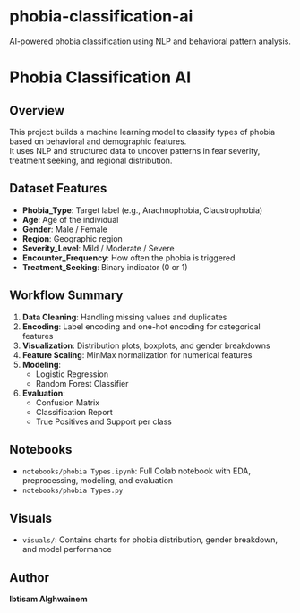 # phobia-classification-ai
AI-powered phobia classification using NLP and behavioral pattern analysis.
# Phobia Classification AI

## Overview
This project builds a machine learning model to classify types of phobia based on behavioral and demographic features.  
It uses NLP and structured data to uncover patterns in fear severity, treatment seeking, and regional distribution.

## Dataset Features
- **Phobia_Type**: Target label (e.g., Arachnophobia, Claustrophobia)
- **Age**: Age of the individual
- **Gender**: Male / Female
- **Region**: Geographic region
- **Severity_Level**: Mild / Moderate / Severe
- **Encounter_Frequency**: How often the phobia is triggered
- **Treatment_Seeking**: Binary indicator (0 or 1)

## Workflow Summary
1. **Data Cleaning**: Handling missing values and duplicates
2. **Encoding**: Label encoding and one-hot encoding for categorical features
3. **Visualization**: Distribution plots, boxplots, and gender breakdowns
4. **Feature Scaling**: MinMax normalization for numerical features
5. **Modeling**:
   - Logistic Regression
   - Random Forest Classifier
6. **Evaluation**:
   - Confusion Matrix
   - Classification Report
   - True Positives and Support per class

## Notebooks
- `notebooks/phobia Types.ipynb`: Full Colab notebook with EDA, preprocessing, modeling, and evaluation
- `notebooks/phobia Types.py`

## Visuals
- `visuals/`: Contains charts for phobia distribution, gender breakdown, and model performance

## Author
**Ibtisam Alghwainem**  

